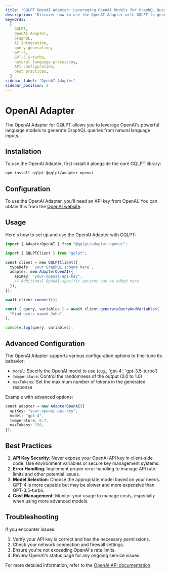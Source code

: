 ```yaml
---
title: "GQLPT OpenAI Adapter: Leveraging OpenAI Models for GraphQL Query Generation"
description: "Discover how to use the OpenAI Adapter with GQLPT to generate GraphQL queries using OpenAI's powerful language models. This guide covers installation, configuration, usage, advanced options, best practices, and troubleshooting tips."
keywords:
  [
    GQLPT,
    OpenAI Adapter,
    GraphQL,
    AI integration,
    query generation,
    GPT-4,
    GPT-3.5-turbo,
    natural language processing,
    API configuration,
    best practices,
  ]
sidebar_label: "OpenAI Adapter"
sidebar_position: 2
---
```


# OpenAI Adapter

The OpenAI Adapter for GQLPT allows you to leverage OpenAI's powerful language models to generate GraphQL queries from natural language inputs.

## Installation

To use the OpenAI Adapter, first install it alongside the core GQLPT library:

```bash
npm install gqlpt @gqlpt/adapter-openai
```

## Configuration

To use the OpenAI Adapter, you'll need an API key from OpenAI. You can obtain this from the [OpenAI website](https://openai.com/).

## Usage

Here's how to set up and use the OpenAI Adapter with GQLPT:

```typescript
import { AdapterOpenAI } from "@gqlpt/adapter-openai";

import { GQLPTClient } from "gqlpt";

const client = new GQLPTClient({
  typeDefs: `your GraphQL schema here`,
  adapter: new AdapterOpenAI({
    apiKey: "your-openai-api-key",
    // Additional OpenAI-specific options can be added here
  }),
});

await client.connect();

const { query, variables } = await client.generateQueryAndVariables(
  "Find users named John",
);

console.log(query, variables);
```

## Advanced Configuration

The OpenAI Adapter supports various configuration options to fine-tune its behavior:

- `model`: Specify the OpenAI model to use (e.g., 'gpt-4', 'gpt-3.5-turbo')
- `temperature`: Control the randomness of the output (0.0 to 1.0)
- `maxTokens`: Set the maximum number of tokens in the generated response

Example with advanced options:

```typescript
const adapter = new AdapterOpenAI({
  apiKey: "your-openai-api-key",
  model: "gpt-4",
  temperature: 0.7,
  maxTokens: 150,
});
```

## Best Practices

1. **API Key Security**: Never expose your OpenAI API key in client-side code. Use environment variables or secure key management systems.
2. **Error Handling**: Implement proper error handling to manage API rate limits and other potential issues.
3. **Model Selection**: Choose the appropriate model based on your needs. GPT-4 is more capable but may be slower and more expensive than GPT-3.5-turbo.
4. **Cost Management**: Monitor your usage to manage costs, especially when using more advanced models.

## Troubleshooting

If you encounter issues:

1. Verify your API key is correct and has the necessary permissions.
2. Check your network connection and firewall settings.
3. Ensure you're not exceeding OpenAI's rate limits.
4. Review OpenAI's status page for any ongoing service issues.

For more detailed information, refer to the [OpenAI API documentation](https://platform.openai.com/docs/api-reference).
